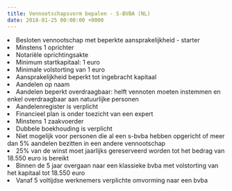 ```yaml
---
title: Vennootschapsvorm bepalen - S-BVBA (NL)
date: 2018-01-25 00:00:00 +0000
---
```

<li>Besloten vennootschap met beperkte aansprakelijkheid - starter</li>

<li>Minstens 1 oprichter</li>

<li>Notariële oprichtingsakte</li>

<li>Minimum startkapitaal: 1 euro</li>

<li>Minimale volstorting van 1 euro</li>

<li>Aansprakelijkheid beperkt tot ingebracht kapitaal</li>

<li>Aandelen op naam</li>

<li>Aandelen beperkt overdraagbaar: helft vennoten moeten instemmen en enkel overdraagbaar aan natuurlijke personen</li>

<li>Aandelenregister is verplicht</li>

<li>Financieel plan is onder toezicht van een expert</li>

<li>Minstens 1 zaakvoerder</li>

<li>Dubbele boekhouding is verplicht</li>

<li>Niet mogelijk voor personen die al een s-bvba hebben opgericht of meer dan 5% aandelen bezitten in een andere vennootschap</li>

<li>25% van de winst moet jaarlijks gereserveerd worden tot het bedrag van 18.550 euro is bereikt</li>

<li>Binnen de 5 jaar overgaan naar een klassieke bvba met volstorting van het kapitaal tot 18.550 euro</li>

<li>Vanaf 5 voltijdse werknemers verplichte omvorming naar een bvba</li>
